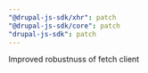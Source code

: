 ```yaml
---
"@drupal-js-sdk/xhr": patch
"@drupal-js-sdk/core": patch
"drupal-js-sdk": patch
---
```


Improved robustnuss of fetch client

